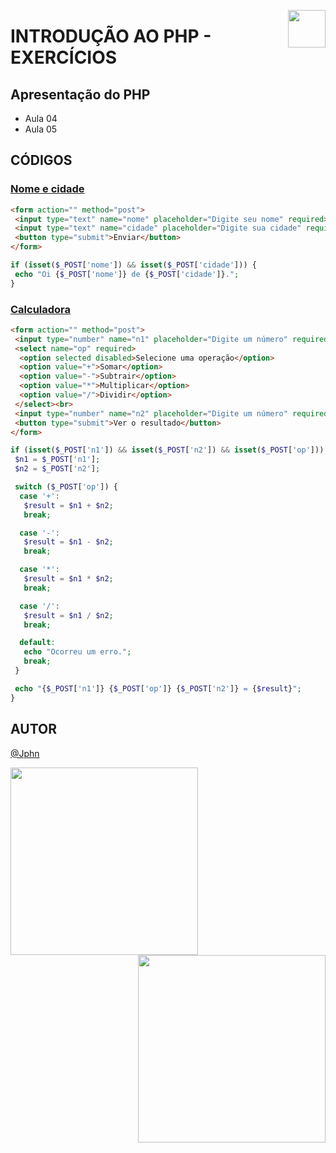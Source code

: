 <!-- HEADER -->
<a href="https://www.beacademy.com.br/devstartpaylivre/" target="_blank"><img src="https://www.beacademy.com.br/wp-content/uploads/2022/02/Cubo.png" align="right" width="60"/></a>

# INTRODUÇÃO AO PHP - EXERCÍCIOS
<!-- /HEADER -->

<!-- BODY -->

<!-- INDEX -->
## Apresentação do PHP

- Aula 04
- Aula 05
<!-- /INDEX -->

<!-- MAIN -->
## CÓDIGOS

<!-- SECTION -->
### [Nome e cidade](./index.php)

```html
<form action="" method="post">
 <input type="text" name="nome" placeholder="Digite seu nome" required><br>
 <input type="text" name="cidade" placeholder="Digite sua cidade" required><br>
 <button type="submit">Enviar</button>
</form>
```

```php
if (isset($_POST['nome']) && isset($_POST['cidade'])) {
 echo "Oi {$_POST['nome']} de {$_POST['cidade']}.";
}
```
<!-- /SECTION -->

<!-- SECTION -->
### [Calculadora](./calculadora.php)

```html
<form action="" method="post">
 <input type="number" name="n1" placeholder="Digite um número" required><br>
 <select name="op" required>
  <option selected disabled>Selecione uma operação</option>
  <option value="+">Somar</option>
  <option value="-">Subtrair</option>
  <option value="*">Multiplicar</option>
  <option value="/">Dividir</option>
 </select><br>
 <input type="number" name="n2" placeholder="Digite um número" required><br>
 <button type="submit">Ver o resultado</button>
</form>
```

```php
if (isset($_POST['n1']) && isset($_POST['n2']) && isset($_POST['op'])) {
 $n1 = $_POST['n1'];
 $n2 = $_POST['n2'];

 switch ($_POST['op']) {
  case '+':
   $result = $n1 + $n2;
   break;

  case '-':
   $result = $n1 - $n2;
   break;

  case '*':
   $result = $n1 * $n2;
   break;

  case '/':
   $result = $n1 / $n2;
   break;

  default:
   echo "Ocorreu um erro.";
   break;
 }

 echo "{$_POST['n1']} {$_POST['op']} {$_POST['n2']} = {$result}";
}
```
<!-- /SECTION -->
<!-- /MAIN -->
<!-- /BODY -->

<!-- FOOTER -->
## AUTOR

[@Jphn](https://github.com/Jphn)

<a href="https://www.beacademy.com.br/" target="_blank"><img src="https://www.beacademy.com.br/wp-content/uploads/2019/11/Logo-Topo.png" width="300" align="left" /></a>
<a href="https://www.paylivre.com/" target="_blank"><img src="https://web.paylivre.com/static/media/logo-blue.c7100186.png" width="300" align="right" /></a>
<!-- /FOOTER -->